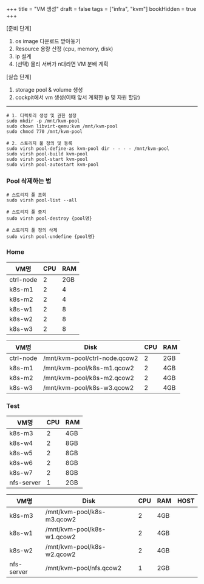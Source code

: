 +++
title = "VM 생성"
draft = false
tags = ["infra", "kvm"]
bookHidden = true
+++

[준비 단계]
1. os image 다운로드 받아놓기
2. Resource 용량 산정 (cpu, memory, disk)
3. ip 설계
4. (선택) 물리 서버가 n대라면 VM 분배 계획

[실습 단계]
1. storage pool & volume 생성
2. cockpit에서 vm 생성(이때 앞서 계획한 ip 및 자원 할당)

---
```
# 1. 디렉토리 생성 및 권한 설정
sudo mkdir -p /mnt/kvm-pool
sudo chown libvirt-qemu:kvm /mnt/kvm-pool
sudo chmod 770 /mnt/kvm-pool

# 2. 스토리지 풀 정의 및 등록
sudo virsh pool-define-as kvm-pool dir - - - - /mnt/kvm-pool
sudo virsh pool-build kvm-pool
sudo virsh pool-start kvm-pool
sudo virsh pool-autostart kvm-pool
```

### Pool 삭제하는 법
```
# 스토리지 풀 조회
sudo virsh pool-list --all

# 스토리지 풀 중지
sudo virsh pool-destroy {pool명}

# 스토리지 풀 정의 삭제
sudo virsh pool-undefine {pool명}
```

### Home
|VM명|CPU|RAM|
|-|-|-|
|ctrl-node|2|2GB|
|k8s-m1|2|4|
|k8s-m2|2|4|
|k8s-w1|2|8|
|k8s-w2|2|8|
|k8s-w3|2|8|

|VM명|Disk|CPU|RAM|
|-|-|-|-|
|ctrl-node|/mnt/kvm-pool/ctrl-node.qcow2|2|2GB|
|k8s-m1|/mnt/kvm-pool/k8s-m1.qcow2|2|4GB|
|k8s-m2|/mnt/kvm-pool/k8s-m2.qcow2|2|4GB|
|k8s-w3|/mnt/kvm-pool/k8s-w3.qcow2|2|4GB|



### Test
|VM명|CPU|RAM|
|-|-|-|
|k8s-m3|2|4GB|
|k8s-w4|2|8GB|
|k8s-w5|2|8GB|
|k8s-w6|2|8GB|
|k8s-w7|2|8GB|
|nfs-server|1|2GB|


|VM명|Disk|CPU|RAM|HOST
|-|-|-|-|-|
|k8s-m3| /mnt/kvm-pool/k8s-m3.qcow2 | 2| 4GB |
|k8s-w1| /mnt/kvm-pool/k8s-w1.qcow2 | 2| 4GB |
|k8s-w2| /mnt/kvm-pool/k8s-w2.qcow2 | 2| 4GB |
|nfs-server| /mnt/kvm-pool/nfs.qcow2 | 1| 2GB |

